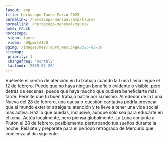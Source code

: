 ```yaml
---
layout: amp
title: Horoscopo Tauro Marzo 2025 
permalink: /horoscopo-mensual/amp/tauro/
normallink: /horoscopo-mensual/tauro/
home: FALSE
horoscopo:
 signo: tauro
 video: -DQpmrrAIeU
ogimg: /images/mes/Tauro_mes.png#2025-02-26
sitemap:
 priority: 1
 changefreq: 'monthly'
 lastmod: '2025-02-26'
---
```



Vuélvete el centro de atención en tu trabajo cuando la Luna Llena llegue el 12 de febrero. Puede que no haya ningún beneficio evidente o visible, pero detrás de escenas, puede que haya mucho que pudiera beneficiarte más tarde. Permite que tu buen trabajo hable por sí mismo. Alrededor de la Luna Nueva del 28 de febrero, una causa o cuestión caritativa podría provocar que el mundo exterior atraiga tu atención y te lleve a tener una vida social más activa. Haz lo que puedas, inclusive, aunque sólo sea para educarte en el tema. Actúa localmente, pero piensa globalmente. La Luna conjunta a Plutón el 28 de febrero, posiblemente perturbando tus sueños durante la noche. Relájate y prepárate para el periodo retrógrado de Mercurio que comienza al día siguiente.  